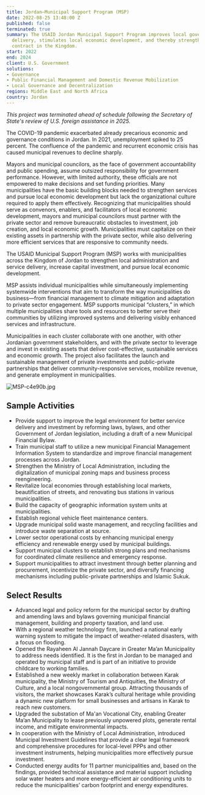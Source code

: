 ```yaml
---
title: Jordan—Municipal Support Program (MSP)
date: 2022-08-25 13:48:00 Z
published: false
terminated: true
summary: The USAID Jordan Municipal Support Program improves local government service
  delivery, stimulates local economic development, and thereby strengthens the social
  contract in the Kingdom.
start: 2022
end: 2024
client: U.S. Government
solutions:
- Governance
- Public Financial Management and Domestic Revenue Mobilization
- Local Governance and Decentralization
regions: Middle East and North Africa
country: Jordan
---
```


<aside><em>This project was terminated ahead of schedule following the Secretary of State's review of U.S. foreign assistance in 2025.</em></aside>

The COVID-19 pandemic exacerbated already precarious economic and governance conditions in Jordan. In 2021, unemployment spiked to 25 percent. The confluence of the pandemic and recurrent economic crisis has caused municipal revenues to decline sharply.

Mayors and municipal councilors, as the face of government accountability and public spending, assume outsized responsibility for government performance. However, with limited authority, these officials are not empowered to make decisions and set funding priorities. Many municipalities have the basic building blocks needed to strengthen services and pursue local economic development but lack the organizational culture required to apply them effectively. Recognizing that municipalities should serve as convenors, enablers, and facilitators of local economic development, mayors and municipal councilors must partner with the private sector and remove bureaucratic obstacles to investment, job creation, and local economic growth. Municipalities must capitalize on their existing assets in partnership with the private sector, while also delivering more efficient services that are responsive to community needs.

The USAID Municipal Support Program (MSP) works with municipalities across the Kingdom of Jordan to strengthen local administration and service delivery, increase capital investment, and pursue local economic development.

MSP assists individual municipalities while simultaneously implementing systemwide interventions that aim to transform the way municipalities do business—from financial management to climate mitigation and adaptation to private sector engagement. MSP supports municipal “clusters,” in which multiple municipalities share tools and resources to better serve their communities by utilizing improved systems and delivering visibly enhanced services and infrastructure.

Municipalities in each cluster collaborate with one another, with other Jordanian government stakeholders, and with the private sector to leverage and invest in existing assets that deliver cost-effective, sustainable services and economic growth. The project also facilitates the launch and sustainable management of private investments and public-private partnerships that deliver community-responsive services, mobilize revenue, and generate employment in municipalities.

![MSP-c4e90b.jpg](/uploads/MSP-c4e90b.jpg)

## Sample Activities

* Provide support to improve the legal environment for better service delivery and investment by reforming laws, bylaws, and other Government of Jordan legislation, including a draft of a new Municipal Financial Bylaw.
* Train municipal staff to utilize a new municipal Financial Management Information System to standardize and improve financial management processes across Jordan.
* Strengthen the Ministry of Local Administration, including the digitalization of municipal zoning maps and business process reengineering.
* Revitalize local economies through establishing local markets, beautification of streets, and renovating bus stations in various municipalities.
* Build the capacity of geographic information system units at municipalities.
* Establish regional vehicle fleet maintenance centers.
* Upgrade municipal solid waste management, and recycling facilities and introduce waste separation at source.
* Lower sector operational costs by enhancing municipal energy efficiency and renewable energy used by municipal buildings.
* Support municipal clusters to establish strong plans and mechanisms for coordinated climate resilience and emergency response.
* Support municipalities to attract investment through better planning and procurement, incentivize the private sector, and diversify financing mechanisms including public-private partnerships and Islamic Sukuk.

## Select Results

* Advanced legal and policy reform for the municipal sector by drafting and amending laws and bylaws governing municipal financial management, building and property taxation, and land use.
* With a regional weather technology firm, launched a national early warning system to mitigate the impact of weather-related disasters, with a focus on flooding.
* Opened the Rayaheen Al Jannah Daycare in Greater Ma’an Municipality to address needs identified. It is the first in Jordan to be managed and operated by municipal staff and is part of an initiative to provide childcare to working families.
* Established a new weekly market in collaboration between Karak municipality, the Ministry of Tourism and Antiquities, the Ministry of Culture, and a local nongovernmental group. Attracting thousands of visitors, the market showcases Karak’s cultural heritage while providing a dynamic new platform for small businesses and artisans in Karak to reach new customers.
* Upgraded the substation of Ma'an Vocational City, enabling Greater Ma’an Municipality to lease previously unpowered plots, generate rental income, and mitigate environmental impacts.
* In cooperation with the Ministry of Local Administration, introduced Municipal Investment Guidelines that provide a clear legal framework and comprehensive procedures for local-level PPPs and other investment instruments, helping municipalities more effectively pursue investment.
* Conducted energy audits for 11 partner municipalities and, based on the findings, provided technical assistance and material support including solar water heaters and more energy-efficient air conditioning units to reduce the municipalities’ carbon footprint and energy expenditures.
